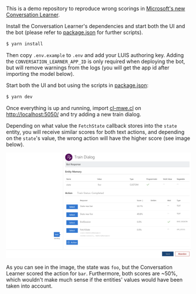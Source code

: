 This is a demo repository to reproduce wrong scorings in [Microsoft's new Conversation Learner](https://github.com/Microsoft/ConversationLearner-SDK/).

Install the Conversation Learner's dependencies and start both the UI and the bot (please refer to [package.json](package.json) for further scripts).

```bash
$ yarn install
```

Then copy `.env.example` to `.env` and add your LUIS authoring key. Adding the `CONVERSATION_LEARNER_APP_ID` is only required when deploying the bot, but will remove warnings from the logs (you will get the app id after importing the model below).

Start both the UI and bot using the scripts in [package.json](package.json):

```bash
$ yarn dev
```

Once everything is up and running, import [cl-mwe.cl](cl-mwe.cl) on [http://localhost:5050/](http://localhost:5050) and try adding a new train dialog.

Depending on what value the `FetchState` callback stores into the `state` entity, you will receive similar scores for both text actions, and depending on the `state`'s value, the wrong action will have the higher score (see image below).

![wrong scorings in Conversation Learner](cl-wrong-scoring.png)

As you can see in the image, the state was `foo`, but the Conversation Learner scored the action for `bar`. Furthermore, both scores are ~50%, which wouldn't make much sense if the entities' values would have been taken into account.
